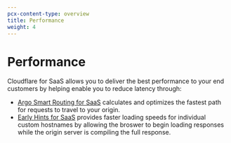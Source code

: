 ```yaml
---
pcx-content-type: overview
title: Performance
weight: 4
---
```

 
# Performance

Cloudflare for SaaS allows you to deliver the best performance to your end customers by helping enable you to reduce latency through:

* [Argo Smart Routing for SaaS](/cloudflare-for-saas/performance/argo-for-saas/) calculates and optimizes the fastest path for requests to travel to your origin.
* [Early Hints for SaaS](/cloudflare-for-saas/performance/early-hints-for-saas/) provides faster loading speeds for individual custom hostnames by allowing the broswer to begin loading responses while the origin server is compiling the full response.
